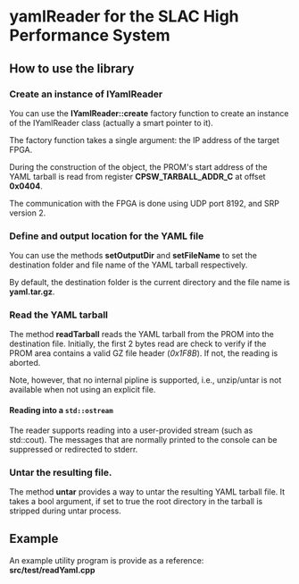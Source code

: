 # yamlReader for the SLAC High Performance System

## How to use the library

### Create an instance of IYamlReader

You can use the **IYamlReader::create** factory function to create an instance of the IYamlReader class (actually a smart pointer to it).

The factory function takes a single argument: the IP address of the target FPGA.

During the construction of the object, the PROM's start address of the YAML tarball is read from register **CPSW_TARBALL_ADDR_C** at offset
**0x0404**.

The communication with the FPGA is done using UDP port 8192, and SRP version 2.

### Define and output location for the YAML file

You can use the methods **setOutputDir** and **setFileName** to set the destination folder and file name of the YAML tarball respectively.

By default, the destination folder is the current directory and the file name is **yaml.tar.gz**.

### Read the YAML tarball

The method **readTarball** reads the YAML tarball from the PROM into the destination file. Initially, the first 2 bytes read are check to
verify if the PROM area contains a valid GZ file header (*0x1F8B*). If not, the reading is aborted.

Note, however, that no internal pipline is supported, i.e., unzip/untar is not available when not using an explicit file.

#### Reading into a `std::ostream`
The reader supports reading into a user-provided stream (such as std::cout). The messages that are normally printed to the console
can be suppressed or redirected to stderr.

### Untar the resulting file.

The method **untar** provides a way to untar the resulting YAML tarball file. It takes a bool argument, if set to true the root directory
in the tarball is stripped during untar process.

## Example

An example utility program is provide as a reference: **src/test/readYaml.cpp**
